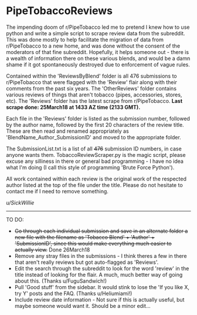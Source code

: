 # PipeTobaccoReviews

The impending doom of r/PipeTobacco led me to pretend I knew how to use python and write a simple script to scrape review data from the subreddit. This was
done mostly to help facilitate the migration of data from r/PipeTobacco to a new home, and was done without the consent of the moderators of that fine subreddit.
Hopefully, it helps someone out - there is a wealth of information there on these various blends, and would be a damn shame if it got spontaneously destroyed due
to enforcement of vague rules.

Contained within the 'ReviewsByBlend' folder is all 476 submissions to r/PipeTobacco that were flagged with the 'Review' flair along with their comments from the past
six years. The 'OtherReviews' folder contains various reviews of things that aren't tobacco (pipes, accessories, stores, etc).
The 'Reviews' folder has the latest scrape from r/PipeTobacco. __Last scrape done: 25March18 at 1433 AZ time (2133 GMT).__

Each file in the 'Reviews' folder is listed as the submission number, followed by the author name, followed by the first 20 characters of the review title. These
are then read and renamed appropriately as 'BlendName\_Author\_SubmissionID' and moved to the appropriate folder.

The SubmissionList.txt is a list of all ~~476~~ submission ID numbers, in case anyone wants them. TobaccoReviewScraper.py is the magic script, please excuse any
silliness in there or general bad programming - I have no idea what I'm doing (I call this style of programming 'Brute Force Python').

All work contained within each review is the original work of the respected author listed at the top of the file under the title. Please do not hesitate to 
contact me if I need to remove something.

_u/SickWillie_

---
TO DO:
* ~~Go through each individual submission and save in an alternate folder a new file with the filename as 'Tobacco Blend' + 'Author' +  'SubmissionID', since this would make everything much easier to actually view.~~ Done 26March18
* Remove any stray files in the submissions - I think theres a few in there that aren't really reviews but got auto-flagged as 'Reviews'. 
* Edit the search through the subreddit to look for the word 'review' in the title instead of looking for the flair. A much, much better way of going about this. (Thanks u/FuguSandwich!)
* Pull 'Good stuff' from the sidebar. It would stink to lose the 'If you like X, try Y' posts and the FAQ. (Thanks u/Heliumiami!)
* Include review date information - Not sure if this is actually useful, but maybe someone would want it. Should be a minor edit...
